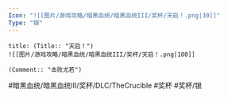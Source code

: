 ```yaml
---
Icon: "![[图片/游戏攻略/暗黑血统/暗黑血统III/奖杯/天启！.png|30]]"
Type: "银"
---
```

```ad-common-silver-trophy
title: (Title:: "天启！")
![[图片/游戏攻略/暗黑血统/暗黑血统III/奖杯/天启！.png|100]]

(Comment:: "击败尤若")
```

#暗黑血统/暗黑血统III/奖杯/DLC/TheCrucible #奖杯 #奖杯/银

